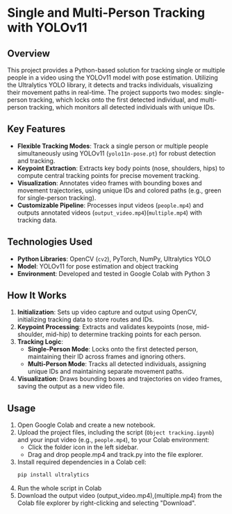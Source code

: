 # Single and Multi-Person Tracking with YOLOv11

## Overview
This project provides a Python-based solution for tracking single or multiple people in a video using the YOLOv11 model with pose estimation. Utilizing the Ultralytics YOLO library, it detects and tracks individuals, visualizing their movement paths in real-time. The project supports two modes: single-person tracking, which locks onto the first detected individual, and multi-person tracking, which monitors all detected individuals with unique IDs.

## Key Features
- **Flexible Tracking Modes**: Track a single person or multiple people simultaneously using YOLOv11 (`yolo11n-pose.pt`) for robust detection and tracking.
- **Keypoint Extraction**: Extracts key body points (nose, shoulders, hips) to compute central tracking points for precise movement tracking.
- **Visualization**: Annotates video frames with bounding boxes and movement trajectories, using unique IDs and colored paths (e.g., green for single-person tracking).
- **Customizable Pipeline**: Processes input videos (`people.mp4`) and outputs annotated videos (`output_video.mp4`)(`multiple.mp4`) with tracking data.

## Technologies Used
- **Python Libraries**: OpenCV (`cv2`), PyTorch, NumPy, Ultralytics YOLO
- **Model**: YOLOv11 for pose estimation and object tracking
- **Environment**: Developed and tested in Google Colab with Python 3

## How It Works
1. **Initialization**: Sets up video capture and output using OpenCV, initializing tracking data to store routes and IDs.
2. **Keypoint Processing**: Extracts and validates keypoints (nose, mid-shoulder, mid-hip) to determine tracking points for each person.
3. **Tracking Logic**:
   - **Single-Person Mode**: Locks onto the first detected person, maintaining their ID across frames and ignoring others.
   - **Multi-Person Mode**: Tracks all detected individuals, assigning unique IDs and maintaining separate movement paths.
4. **Visualization**: Draws bounding boxes and trajectories on video frames, saving the output as a new video file.

## Usage
1. Open Google Colab and create a new notebook.
2. Upload the project files, including the script (`Object tracking.ipynb`) and your input video (e.g., `people.mp4`), to your Colab environment:
   - Click the folder icon in the left sidebar.
   - Drag and drop people.mp4 and track.py into the file explorer.
3. Install required dependencies in a Colab cell:
   ```bash
   pip install ultralytics
   ```
4. Run the whole script in Colab
5. Download the output video (output_video.mp4),(multiple.mp4) from the Colab file explorer by right-clicking and selecting "Download".

